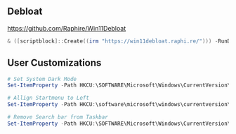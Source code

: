 
## Debloat
https://github.com/Raphire/Win11Debloat

``` powershell
& ([scriptblock]::Create((irm "https://win11debloat.raphi.re/"))) -RunDefaults -Silent
```


## User Customizations

``` powershell
# Set System Dark Mode
Set-ItemProperty -Path HKCU:\SOFTWARE\Microsoft\Windows\CurrentVersion\Themes\Personalize -Name SystemUsesLightTheme -Value 0 -Type Dword -Force

# Allign Startmenu to Left
Set-ItemProperty -Path HKCU:\software\microsoft\windows\currentversion\explorer\advanced -Name 'TaskbarAl' -Type 'DWord' -Value 0

# Remove Search bar from Taskbar
Set-ItemProperty -Path HKCU:\SOFTWARE\Microsoft\Windows\CurrentVersion\Search -Name SearchboxTaskbarMode -Type 'DWord' -Value 0
```
